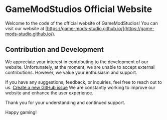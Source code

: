 # GameModStudios Official Website

Welcome to the code of the official website of GameModStudios! You can visit our website at [https://game-mods-studio.github.io/](https://game-mods-studio.github.io/).

## Contribution and Development

We appreciate your interest in contributing to the development of our website. Unfortunately, at the moment, we are unable to accept external contributions. However, we value your enthusiasm and support.

If you have any suggestions, feedback, or inquiries, feel free to reach out to us. [Create a new GitHub issue](https://github.com/game-mods-studio/game-mods-studio.github.io/issues/new?assignees=&labels=security&template=security-vulnerability-report.md&title=) We are constantly working to improve our website and enhance the user experience.

Thank you for your understanding and continued support.

Happy gaming!
